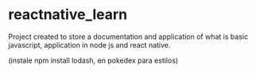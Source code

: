 # reactnative_learn
Project created to store a documentation and application of what is basic javascript, application in node js and react native.


(instale npm install lodash, en pokedex para estilos)